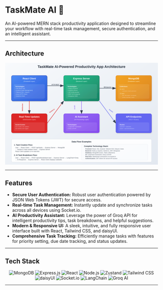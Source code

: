 # TaskMate AI 🚀

An AI-powered MERN stack productivity application designed to streamline your workflow with real-time task management, secure authentication, and an intelligent assistant.

---

## Architecture

<p align="center">
  <img src="./taskmate_architecture.svg" alt="TaskMate Architecture Diagram" width="800"/>
</p>

---

## Features

- **Secure User Authentication:** Robust user authentication powered by JSON Web Tokens (JWT) for secure access.
- **Real-time Task Management:** Instantly update and synchronize tasks across all devices using Socket.io.
- **AI Productivity Assistant:** Leverage the power of Groq API for intelligent productivity tips, task breakdowns, and helpful suggestions.
- **Modern & Responsive UI:** A sleek, intuitive, and fully responsive user interface built with React, Tailwind CSS, and daisyUI.
- **Comprehensive Task Tracking:** Efficiently manage tasks with features for priority setting, due date tracking, and status updates.

---

## Tech Stack

<p align="center">
  <img src="https://img.shields.io/badge/MongoDB-4EA94B?style=for-the-badge&logo=mongodb&logoColor=white" alt="MongoDB" />
  <img src="https://img.shields.io/badge/Express.js-000000?style=for-the-badge&logo=express&logoColor=white" alt="Express.js" />
  <img src="https://img.shields.io/badge/React-61DAFB?style=for-the-badge&logo=react&logoColor=white" alt="React" />
  <img src="https://img.shields.io/badge/Node.js-339933?style=for-the-badge&logo=node.js&logoColor=white" alt="Node.js" />
  <img src="https://img.shields.io/badge/Zustand-24292E?style=for-the-badge&logo=zustand&logoColor=white" alt="Zustand" />
  <img src="https://img.shields.io/badge/Tailwind_CSS-06B6D4?style=for-the-badge&logo=tailwind-css&logoColor=white" alt="Tailwind CSS" />
  <img src="https://img.shields.io/badge/daisyUI-5A0EF8?style=for-the-badge&logo=daisyui&logoColor=white" alt="daisyUI" />
  <img src="https://img.shields.io/badge/Socket.io-010101?style=for-the-badge&logo=socket.io&logoColor=white" alt="Socket.io" />
  <img src="https://img.shields.io/badge/LangChain-F2B300?style=for-the-badge&logo=langchain&logoColor=white" alt="LangChain" />
  <img src="https://img.shields.io/badge/Groq-00E0E0?style=for-the-badge&logoColor=black" alt="Groq AI" />
</p>

---
